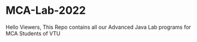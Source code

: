 # MCA-Lab-2022

Hello Viewers, 
This Repo contains all our Advanced Java Lab programs for MCA Students of VTU
